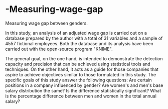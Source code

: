 # -Measuring-wage-gap
Measuring wage gap between genders.

In this study, an analysis of an adjusted wage gap is carried out on a database prepared by the author with a total of 31 variables and a sample of 4557 fictional employees. Both the database and its analysis have been carried out with the open-source program "KNIME". 

The general goal, on the one hand, is intended to demonstrate the detection capacity and precision that can be achieved using statistical tools and techniques. On the other hand, it acts as a guide for those companies that aspire to achieve objectives similar to those formulated in this study. The specific goals of this study answer the following questions: Are certain positions in a company influenced by gender? Are women's and men's base salary distribution the same? Is the difference statistically significant? What is the percentage difference between men and women in the total annual salary? 
